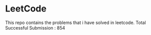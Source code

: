 # LeetCode
This repo contains the problems that i have solved in leetcode.
Total Successful Submission : 854

